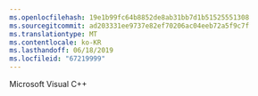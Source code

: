 ```yaml
---
ms.openlocfilehash: 19e1b99fc64b8852de8ab31bb7d1b51525551308
ms.sourcegitcommit: ad203331ee9737e82ef70206ac04eeb72a5f9c7f
ms.translationtype: MT
ms.contentlocale: ko-KR
ms.lasthandoff: 06/18/2019
ms.locfileid: "67219999"
---
```

Microsoft Visual C++